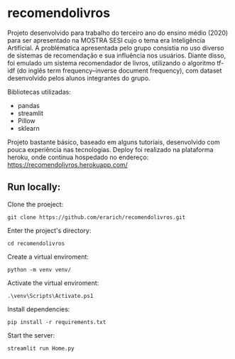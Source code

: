 # recomendolivros

Projeto desenvolvido para trabalho do terceiro ano do ensino médio (2020) para ser apresentado na MOSTRA SESI cujo o tema era Inteligência Artificial. A problématica apresentada pelo grupo consistia no uso diverso de sistemas de recomendação e sua influência nos usuários. Diante disso, foi emulado um sistema recomendador de livros, utilizando o algoritmo tf-idf (do inglês term frequency–inverse document frequency), com dataset desenvolvido pelos alunos integrantes do grupo.

Bibliotecas utilizadas:
- pandas
- streamlit
- Pillow
- sklearn

Projeto bastante básico, baseado em alguns tutoriais, desenvolvido com pouca experiência nas tecnologias.
Deploy foi realizado na plataforma heroku, onde continua hospedado no endereço: https://recomendolivros.herokuapp.com/

## Run locally:

Clone the proeject:
```console
git clone https://github.com/erarich/recomendolivros.git
```

Enter the project's directory:
```console
cd recomendolivros
```

Create a virtual enviroment:
```console
python -m venv venv/
```

Activate the virtual enviroment:
```console
.\venv\Scripts\Activate.ps1
```

Install dependencies:
```console
pip install -r requirements.txt
```

Start the server:
```console
streamlit run Home.py
```
